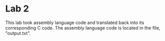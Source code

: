# Lab 2

This lab took assembly language code and translated back into its corresponding C code. The assembly language code is located
in the file, "output.txt".
